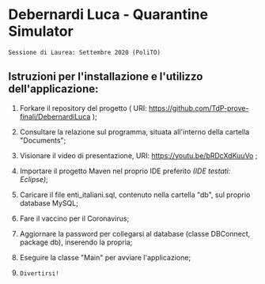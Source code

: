 # Debernardi Luca - Quarantine Simulator

`Sessione di Laurea: Settembre 2020 (PoliTO)`

## Istruzioni per l'installazione e l'utilizzo dell'applicazione:

1) Forkare il repository del progetto ( URI: https://github.com/TdP-prove-finali/DebernardiLuca );

2) Consultare la relazione sul programma, situata all'interno della cartella "Documents";

3) Visionare il video di presentazione, URI: https://youtu.be/bRDcXdKuuVo ;

4) Importare il progetto Maven nel proprio IDE preferito _(IDE testati: Eclipse)_;

5) Caricare il file enti_italiani.sql, contenuto nella cartella "db", sul proprio database MySQL;

6) Fare il vaccino per il Coronavirus;

7) Aggiornare la password per collegarsi al database (classe DBConnect, package db), inserendo la propria;

8) Eseguire la classe "Main" per avviare l'applicazione;

9) `Divertirsi!`
